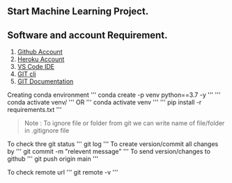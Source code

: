 ## Start Machine Learning Project.

## Software and  account Requirement.

1. [Github Account](https://github.com)
2. [Heroku Account](https://dashboard.heroku.com/login)
3. [VS Code IDE](https://code.visualstudio.com/download)
4. [GIT cli](https://git-scm.com/downloads)
5. [GIT Documentation](https://git-scm.com/docs/gittutorial)

Creating conda environment
'''
conda create -p venv python==3.7 -y
'''
'''
conda activate venv/
'''
OR 
'''
conda activate venv
'''
'''
pip install -r requirements.txt
'''
>Note : To ignore file or folder from git we can write name of file/folder in .gitignore file
 
 To check thre git status
 '''
 git log
 '''
 To create version/commit all changes by
 '''
 git commit -m "relevent message"
 '''
 To send version/changes to github
 '''
 git push origin main
 '''

 To check remote url
 '''
 git remote -v
 '''
 